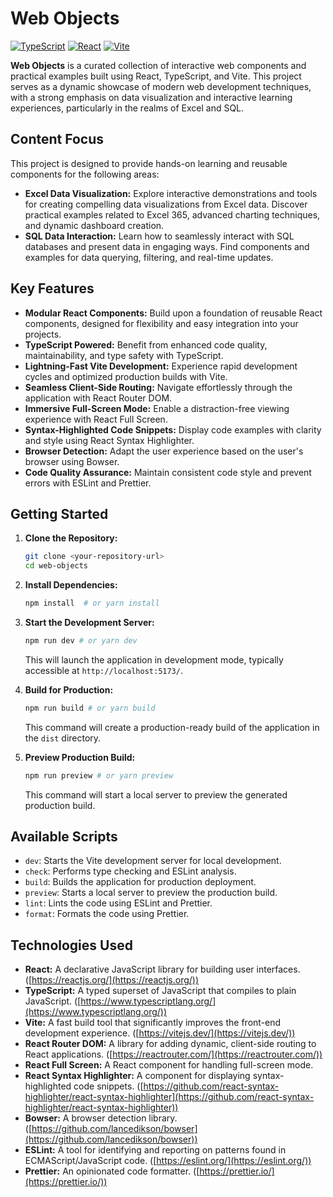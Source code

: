 # Web Objects

[![TypeScript](https://img.shields.io/badge/%3C%2F%3E-TypeScript-%230074c1.svg)](http://www.typescriptlang.org/)
[![React](https://img.shields.io/badge/-React-61DAFB?logo=react&logoColor=white)](https://reactjs.org/)
[![Vite](https://img.shields.io/badge/-Vite-646CFF?logo=vite&logoColor=white)](https://vitejs.dev/)

**Web Objects** is a curated collection of interactive web components and practical examples built using React, TypeScript, and Vite. This project serves as a dynamic showcase of modern web development techniques, with a strong emphasis on data visualization and interactive learning experiences, particularly in the realms of Excel and SQL.

## Content Focus

This project is designed to provide hands-on learning and reusable components for the following areas:

*   **Excel Data Visualization:** Explore interactive demonstrations and tools for creating compelling data visualizations from Excel data. Discover practical examples related to Excel 365, advanced charting techniques, and dynamic dashboard creation.
*   **SQL Data Interaction:** Learn how to seamlessly interact with SQL databases and present data in engaging ways. Find components and examples for data querying, filtering, and real-time updates.

## Key Features

*   **Modular React Components:** Build upon a foundation of reusable React components, designed for flexibility and easy integration into your projects.
*   **TypeScript Powered:** Benefit from enhanced code quality, maintainability, and type safety with TypeScript.
*   **Lightning-Fast Vite Development:** Experience rapid development cycles and optimized production builds with Vite.
*   **Seamless Client-Side Routing:** Navigate effortlessly through the application with React Router DOM.
*   **Immersive Full-Screen Mode:** Enable a distraction-free viewing experience with React Full Screen.
*   **Syntax-Highlighted Code Snippets:** Display code examples with clarity and style using React Syntax Highlighter.
*   **Browser Detection:** Adapt the user experience based on the user's browser using Bowser.
*   **Code Quality Assurance:** Maintain consistent code style and prevent errors with ESLint and Prettier.

## Getting Started

1.  **Clone the Repository:**

    ```bash
    git clone <your-repository-url>
    cd web-objects
    ```

2.  **Install Dependencies:**

    ```bash
    npm install  # or yarn install
    ```

3.  **Start the Development Server:**

    ```bash
    npm run dev # or yarn dev
    ```

    This will launch the application in development mode, typically accessible at `http://localhost:5173/`.

4.  **Build for Production:**

    ```bash
    npm run build # or yarn build
    ```

    This command will create a production-ready build of the application in the `dist` directory.

5.  **Preview Production Build:**

    ```bash
    npm run preview # or yarn preview
    ```

    This command will start a local server to preview the generated production build.

## Available Scripts

*   `dev`: Starts the Vite development server for local development.
*   `check`: Performs type checking and ESLint analysis.
*   `build`: Builds the application for production deployment.
*   `preview`: Starts a local server to preview the production build.
*   `lint`: Lints the code using ESLint and Prettier.
*   `format`: Formats the code using Prettier.

## Technologies Used

*   **React:** A declarative JavaScript library for building user interfaces. ([https://reactjs.org/](https://reactjs.org/))
*   **TypeScript:** A typed superset of JavaScript that compiles to plain JavaScript. ([https://www.typescriptlang.org/](https://www.typescriptlang.org/))
*   **Vite:** A fast build tool that significantly improves the front-end development experience. ([https://vitejs.dev/](https://vitejs.dev/))
*   **React Router DOM:** A library for adding dynamic, client-side routing to React applications. ([https://reactrouter.com/](https://reactrouter.com/))
*   **React Full Screen:** A React component for handling full-screen mode.
*   **React Syntax Highlighter:** A component for displaying syntax-highlighted code snippets. ([https://github.com/react-syntax-highlighter/react-syntax-highlighter](https://github.com/react-syntax-highlighter/react-syntax-highlighter))
*   **Bowser:** A browser detection library. ([https://github.com/lancedikson/bowser](https://github.com/lancedikson/bowser))
*   **ESLint:** A tool for identifying and reporting on patterns found in ECMAScript/JavaScript code. ([https://eslint.org/](https://eslint.org/))
*   **Prettier:** An opinionated code formatter. ([https://prettier.io/](https://prettier.io/))
